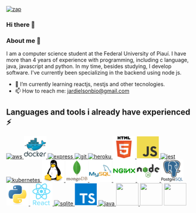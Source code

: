 [![zap]( https://img.shields.io/badge/LinkedIn-0077B5?style=for-the-badge&logo=linkedin&logoColor=white)](https://br.linkedin.com/in/jardielson-silva-ferreira/) 

### Hi there 👋

### About me 🔭
<p>
I am a computer science student at the Federal University of Piauí.
I have more than 4 years of experience with programming, including c language, java, javascript and python.
In my time, besides studying, I develop software. I've currently been specializing in the backend using node js.  
</p>

- 🍃 I’m currently learning reactjs, nestjs and other tecnologies.
- 📫 How to reach me: jardielsonbio@gmail.com
  
<!--- ![Anurag's GitHub stats](https://github-readme-stats.vercel.app/api?username=Jardielson-s&count_private=true&show_icons=true&hide_title=true&hide_border=true&langs_count=5&bg_color=00000001&text_color=777)

<!-- [![Top Langs](https://github-readme-stats.vercel.app/api/top-langs/?username=Jardielson-s&hide_title=true&hide_border=true&langs_count=8&bg_color=00000000&text_color=999)](https://github.com/Jardielson-s) --> 

## Languages and tools i already have experienced ⚡

<a href="https://aws.amazon.com" target="_blank"> <img src="https://t.ctcdn.com.br/eHmBjfca_uBY6QBshhapIl-0LWo=/0x220:900x727/900x506/smart/filters:format(webp)/i544346.jpeg" alt="aws" width="60" height="60"/> </a> <a href="https://www.docker.com/" target="_blank"> <img src="https://raw.githubusercontent.com/devicons/devicon/master/icons/docker/docker-original-wordmark.svg" alt="docker" width="60" height="60"/> </a> <a href="https://expressjs.com" target="_blank"> <img src="https://encrypted-tbn0.gstatic.com/images?q=tbn:ANd9GcT7XzcjpeidE1czH2XI6mTtqxXyx0JZomQBmx7_1ygfLkHsIwEetrjC47yhUg2dUIjn1hY&usqp=CAU" alt="express" width="60" height="60"/> </a> <a href="https://git-scm.com/" target="_blank"> <img src="https://www.vectorlogo.zone/logos/git-scm/git-scm-icon.svg" alt="git" width="60" height="60"/> </a> <a href="https://heroku.com" target="_blank"> <img src="https://www.vectorlogo.zone/logos/heroku/heroku-icon.svg" alt="heroku" width="60" height="60"/> </a> <a href="https://www.w3.org/html/" target="_blank"> <img src="https://raw.githubusercontent.com/devicons/devicon/master/icons/html5/html5-original-wordmark.svg" alt="html5" width="60" height="60"/> </a><a href="https://developer.mozilla.org/en-US/docs/Web/JavaScript" target="_blank"> <img src="https://raw.githubusercontent.com/devicons/devicon/master/icons/javascript/javascript-original.svg" alt="javascript" width="60" height="60"/> </a> <a href="https://jestjs.io" target="_blank"> <img src="https://www.vectorlogo.zone/logos/jestjsio/jestjsio-icon.svg" alt="jest" width="60" height="60"/> </a> <a href="https://kubernetes.io" target="_blank"> <img src="https://www.vectorlogo.zone/logos/kubernetes/kubernetes-icon.svg" alt="kubernetes" width="60" height="60"/> </a> <a href="https://www.linux.org/" target="_blank"> <img src="https://raw.githubusercontent.com/devicons/devicon/master/icons/linux/linux-original.svg" alt="linux" width="60" height="60"/> </a>  <a href="https://www.mongodb.com/" target="_blank"> <img src="https://raw.githubusercontent.com/devicons/devicon/master/icons/mongodb/mongodb-original-wordmark.svg" alt="mongodb" width="60" height="60"/> </a><a href="https://www.mysql.com/" target="_blank"> <img src="https://raw.githubusercontent.com/devicons/devicon/master/icons/mysql/mysql-original-wordmark.svg" alt="mysql" width="60" height="60"/> </a> <a href="https://www.nginx.com" target="_blank"> <img src="https://raw.githubusercontent.com/devicons/devicon/master/icons/nginx/nginx-original.svg" alt="nginx" width="60" height="60"/> </a> <a href="https://nodejs.org" target="_blank"> <img src="https://raw.githubusercontent.com/devicons/devicon/master/icons/nodejs/nodejs-original-wordmark.svg" alt="nodejs" width="60" height="60"/> </a> <a href="https://www.postgresql.org" target="_blank"> <img src="https://raw.githubusercontent.com/devicons/devicon/master/icons/postgresql/postgresql-original-wordmark.svg" alt="postgresql" width="60" height="60"/> </a>  <a href="https://www.python.org" target="_blank"> <img src="https://raw.githubusercontent.com/devicons/devicon/master/icons/python/python-original.svg" alt="python" width="60" height="60"/> </a> <a href="https://reactjs.org/" target="_blank"> <img src="https://raw.githubusercontent.com/devicons/devicon/master/icons/react/react-original-wordmark.svg" alt="react" width="60" height="60"/> </a> <a href="https://www.sqlite.org/" target="_blank"> <img src="https://www.vectorlogo.zone/logos/sqlite/sqlite-icon.svg" alt="sqlite" width="60" height="60"/> </a>  <a href="https://www.typescriptlang.org/" target="_blank"> <img src="https://raw.githubusercontent.com/devicons/devicon/master/icons/typescript/typescript-original.svg" alt="typescript" width="60" height="60"/> </a> <a href="https://java.com/pt-BR/" target="_blank"> <img src="https://s2.glbimg.com/twoewJmwpMgtGPcRPP8SxFlDVmM=/0x0:695x393/984x0/smart/filters:strip_icc()/i.s3.glbimg.com/v1/AUTH_08fbf48bc0524877943fe86e43087e7a/internal_photos/bs/2021/P/f/y52r4ySZWLkJjEhKLhgw/2014-11-14-java-logo.jpg" alt="java" width="60" height="60"/> </a>  <a href="https://nestjs.com/"> <img src="https://pbs.twimg.com/profile_images/1110148780991623201/vlqCsAVP_400x400.png" width="60" height="60" /></a><a href="https://www.google.com/url?sa=t&rct=j&q=&esrc=s&source=web&cd=&cad=rja&uact=8&ved=2ahUKEwjfxZGp1bn2AhWQr5UCHZrIC5cQFnoECAYQAQ&url=https%3A%2F%2Fwww.rabbitmq.com%2F&usg=AOvVaw2l85rfDBH-LJgI4doQsipQ"> <img src="https://res.cloudinary.com/practicaldev/image/fetch/s--wRMdL8Hi--/c_imagga_scale,f_auto,fl_progressive,h_900,q_auto,w_1600/https://dev-to-uploads.s3.amazonaws.com/i/5wv3jwohdhckevgdejku.png" width="60" height="60" /></a>
<a href="https://www.google.com/url?sa=t&rct=j&q=&esrc=s&source=web&cd=&cad=rja&uact=8&ved=2ahUKEwiRxPfF1bn2AhX1q5UCHfDvDdQQFnoECAYQAQ&url=https%3A%2F%2Fkafka.apache.org%2F&usg=AOvVaw2h0K5_M7h13BGnJGPghGRz"> <img src="https://encrypted-tbn0.gstatic.com/images?q=tbn:ANd9GcRgnbQ2SRQwEUoyrhAT3ueR4e2ySXetT0OdRg&usqp=CAU" width="60" height="60" /></a> </p>
 

<!--
**Jardielson-s/Jardielson-s** is a ✨ _special_ ✨ repository because its `README.md` (this file) appears on your GitHub profile.

Here are some ideas to get you started:

- 🔭 I’m currently working on ...
- 🌱 I’m currently learning ...
- 👯 I’m looking to collaborate on ...
- 🤔 I’m looking for help with ...
- 💬 Ask me about ...
- 📫 How to reach me: ...
- 😄 Pronouns: ...
- ⚡ Fun fact: ...
-->
